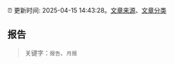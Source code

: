 :alarm_clock: 更新时间: 2025-04-15 14:43:28。[文章来源](/README.md)、[文章分类](/TAGS.md)

## 报告


> 关键字：`报告`、`月报`



